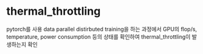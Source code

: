 # thermal_throttling

pytorch를 사용
data parallel distirbuted training을 하는 과정에서 GPU의 flop/s, temperature, power consumption 등의 상태를 확인하여 thermal_throttling이 발생하는지 확인
